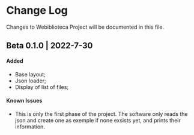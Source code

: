 # Change Log
Changes to Webiblioteca Project will be documented in this file.

## Beta 0.1.0 | 2022-7-30
#### Added
- Base layout;
- Json loader;
- Display of list of files;

#### Known Issues
- This is only the first phase of the project. The software only reads the json and create one as exemple if none exsists yet, and prints their information.
